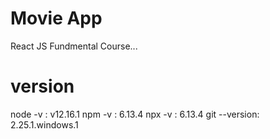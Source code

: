 # Movie App

React JS Fundmental Course...

# version

node -v : v12.16.1
npm -v : 6.13.4
npx -v : 6.13.4
git --version: 2.25.1.windows.1
